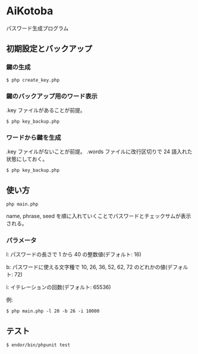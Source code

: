 # AiKotoba

パスワード生成プログラム

## 初期設定とバックアップ

### 鍵の生成

```
$ php create_key.php
```

### 鍵のバックアップ用のワード表示

.key ファイルがあることが前提。

```
$ php key_backup.php
```

### ワードから鍵を生成

.key ファイルがないことが前提。
.words ファイルに改行区切りで 24 語入れた状態にしておく。

```
$ php key_backup.php
```

## 使い方

```
php main.php
```

name, phrase, seed を順に入れていくことでパスワードとチェックサムが表示される。

### パラメータ

l: パスワードの長さで 1 から 40 の整数値(デフォルト: 16)
  
b: パスワードに使える文字種で 10, 26, 36, 52, 62, 72 のどれかの値(デフォルト: 72)

i: イテレーションの回数(デフォルト: 65536)

例:
```
$ php main.php -l 20 -b 26 -i 10000
```

## テスト

```
$ endor/bin/phpunit test
```


